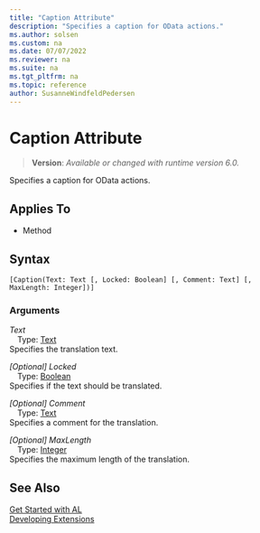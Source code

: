 ```yaml
---
title: "Caption Attribute"
description: "Specifies a caption for OData actions."
ms.author: solsen
ms.custom: na
ms.date: 07/07/2022
ms.reviewer: na
ms.suite: na
ms.tgt_pltfrm: na
ms.topic: reference
author: SusanneWindfeldPedersen
---
```

[//]: # (START>DO_NOT_EDIT)
[//]: # (IMPORTANT:Do not edit any of the content between here and the END>DO_NOT_EDIT.)
[//]: # (Any modifications should be made in the .xml files in the ModernDev repo.)

# Caption Attribute
> **Version**: _Available or changed with runtime version 6.0._

Specifies a caption for OData actions.


## Applies To

- Method


## Syntax

```AL
[Caption(Text: Text [, Locked: Boolean] [, Comment: Text] [, MaxLength: Integer])]
```

### Arguments
*Text*  
&emsp;Type: [Text](../methods-auto/text/text-data-type.md)  
Specifies the translation text.  

*[Optional] Locked*  
&emsp;Type: [Boolean](../methods-auto/boolean/boolean-data-type.md)  
Specifies if the text should be translated.  

*[Optional] Comment*  
&emsp;Type: [Text](../methods-auto/text/text-data-type.md)  
Specifies a comment for the translation.  

*[Optional] MaxLength*  
&emsp;Type: [Integer](../methods-auto/integer/integer-data-type.md)  
Specifies the maximum length of the translation.  

[//]: # (IMPORTANT: END>DO_NOT_EDIT)
## See Also  
[Get Started with AL](../devenv-get-started.md)  
[Developing Extensions](../devenv-dev-overview.md)  